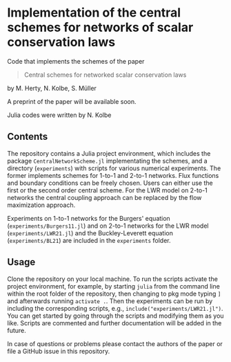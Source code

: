 # Implementation of the central schemes for networks of scalar conservation laws
Code that implements the schemes of the paper
> Central schemes for networked scalar conservation laws

by M. Herty, N. Kolbe, S. Müller

A preprint of the paper will be available soon.

Julia codes were written by N. Kolbe

## Contents
The repository contains a Julia project environment, which includes the package `CentralNetworkScheme.jl` implementating the schemes, and a directory (`experiments`) with scripts for various numerical experiments. The former implements schemes for 1-to-1 and 2-to-1 networks. Flux functions and boundary conditions can be freely chosen. Users can either use the first or the second order central scheme. For the LWR model on 2-to-1 networks the central coupling approach can be replaced by the flow maximization approach. 

Experiments on 1-to-1 networks for the Burgers' equation (`experiments/Burgers11.jl`) and on 2-to-1 networks for the LWR model (`experiments/LWR21.jl`) and the Buckley-Leverett equation (`experiments/BL21`) are included in the `experiments` folder.

## Usage 
Clone the repository on your local machine. To run the scripts activate the project environment, for example, by starting `julia` from the command line within the root folder of the repository, then changing to pkg mode typing `]` and afterwards running `activate .`. Then the experiments can be run by including the corresponding scripts, e.g., `include("experiments/LWR21.jl")`.  You can get started by going through the scripts and modifying them as you like. Scripts are commented and further documentation  will be added in the future. 

In case of questions or problems please contact the authors of the paper or file a GitHub issue in this repository.
